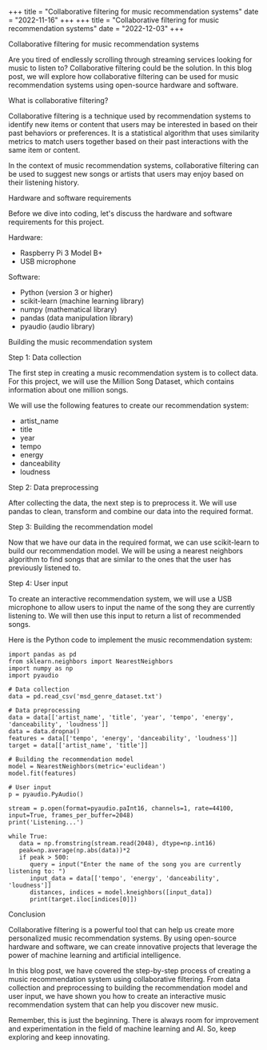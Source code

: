 +++
title = "Collaborative filtering for music recommendation systems"
date = "2022-11-16"
+++
+++
title = "Collaborative filtering for music recommendation systems"
date = "2022-12-03"
+++


Collaborative filtering for music recommendation systems

Are you tired of endlessly scrolling through streaming services looking for music to listen to? Collaborative filtering could be the solution. In this blog post, we will explore how collaborative filtering can be used for music recommendation systems using open-source hardware and software.

What is collaborative filtering?

Collaborative filtering is a technique used by recommendation systems to identify new items or content that users may be interested in based on their past behaviors or preferences. It is a statistical algorithm that uses similarity metrics to match users together based on their past interactions with the same item or content.

In the context of music recommendation systems, collaborative filtering can be used to suggest new songs or artists that users may enjoy based on their listening history.

Hardware and software requirements

Before we dive into coding, let's discuss the hardware and software requirements for this project.

Hardware:
- Raspberry Pi 3 Model B+
- USB microphone

Software:
- Python (version 3 or higher)
- scikit-learn (machine learning library)
- numpy (mathematical library)
- pandas (data manipulation library)
- pyaudio (audio library)

Building the music recommendation system

Step 1: Data collection

The first step in creating a music recommendation system is to collect data. For this project, we will use the Million Song Dataset, which contains information about one million songs.

We will use the following features to create our recommendation system:
- artist_name
- title
- year
- tempo
- energy
- danceability
- loudness

Step 2: Data preprocessing

After collecting the data, the next step is to preprocess it. We will use pandas to clean, transform and combine our data into the required format.

Step 3: Building the recommendation model

Now that we have our data in the required format, we can use scikit-learn to build our recommendation model. We will be using a nearest neighbors algorithm to find songs that are similar to the ones that the user has previously listened to.

Step 4: User input

To create an interactive recommendation system, we will use a USB microphone to allow users to input the name of the song they are currently listening to. We will then use this input to return a list of recommended songs.

Here is the Python code to implement the music recommendation system:

```
import pandas as pd
from sklearn.neighbors import NearestNeighbors
import numpy as np
import pyaudio

# Data collection
data = pd.read_csv('msd_genre_dataset.txt')

# Data preprocessing
data = data[['artist_name', 'title', 'year', 'tempo', 'energy', 'danceability', 'loudness']]
data = data.dropna()
features = data[['tempo', 'energy', 'danceability', 'loudness']]
target = data[['artist_name', 'title']]

# Building the recommendation model
model = NearestNeighbors(metric='euclidean')
model.fit(features)

# User input
p = pyaudio.PyAudio()

stream = p.open(format=pyaudio.paInt16, channels=1, rate=44100, input=True, frames_per_buffer=2048)
print('Listening...')

while True:
   data = np.fromstring(stream.read(2048), dtype=np.int16)
   peak=np.average(np.abs(data))*2
   if peak > 500:
      query = input("Enter the name of the song you are currently listening to: ")
      input_data = data[['tempo', 'energy', 'danceability', 'loudness']]
      distances, indices = model.kneighbors([input_data])
      print(target.iloc[indices[0]])
``` 

Conclusion

Collaborative filtering is a powerful tool that can help us create more personalized music recommendation systems. By using open-source hardware and software, we can create innovative projects that leverage the power of machine learning and artificial intelligence.

In this blog post, we have covered the step-by-step process of creating a music recommendation system using collaborative filtering. From data collection and preprocessing to building the recommendation model and user input, we have shown you how to create an interactive music recommendation system that can help you discover new music.

Remember, this is just the beginning. There is always room for improvement and experimentation in the field of machine learning and AI. So, keep exploring and keep innovating.